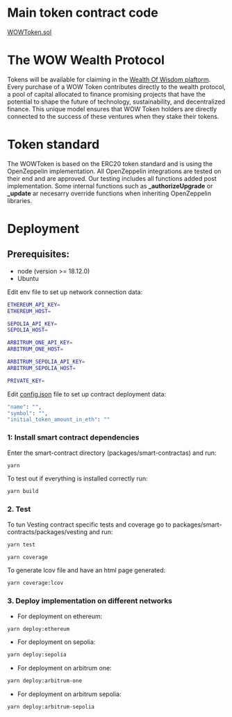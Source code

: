 # Main token contract code
[WOWToken.sol](packages/smart-contracts/packages/token/contracts/WOWToken.sol)

# The WOW Wealth Protocol
Tokens will be available for claiming in the [Wealth Of Wisdom plaftorm](https://wealthofwisdom.io/wow-token/). 
Every purchase of a WOW Token contributes directly to the wealth protocol, a pool of capital allocated to finance promising projects that have the potential to shape the future of technology, sustainability, and decentralized finance. This unique model ensures that WOW Token holders are directly connected to the success of these ventures when they stake their tokens.

# Token standard
The WOWToken is based on the ERC20 token standard and is using the OpenZeppelin implementation. All OpenZeppelin integrations are tested on their end and are approved. Our testing includes all functions added post implementation. Some internal functions such as **_authorizeUpgrade** or **_update** ar necesarry override functions when inheriting OpenZeppelin libraries.

# Deployment
## Prerequisites:
- node  (version >= 18.12.0)
- Ubuntu

Edit env file to set up network connection data:
```bash
ETHEREUM_API_KEY=
ETHEREUM_HOST=

SEPOLIA_API_KEY=
SEPOLIA_HOST=

ARBITRUM_ONE_API_KEY=
ARBITRUM_ONE_HOST=

ARBITRUM_SEPOLIA_API_KEY=
ARBITRUM_SEPOLIA_HOST=

PRIVATE_KEY=
```

Edit [config.json](packages/smart-contracts/packages/token/scripts/data/config.json) file to set up contract deployment data:

```bash
"name": "",
"symbol": "",
"initial_token_amount_in_eth": ""
```

### 1: Install smart contract dependencies
Enter the smart-contract directory (packages/smart-contractas) and run:
```bash
yarn
```
To test out if everything is installed correctly run:
```bash
yarn build
```

### 2. Test
To tun Vesting contract specific tests and coverage go to packages/smart-contracts/packages/vesting and run:
```bash
yarn test
```

```bash
yarn coverage
```

To generate lcov file and have an html page generated:
```bash
yarn coverage:lcov
```

### 3. Deploy implementation on different networks
- For deployment on ethereum:
```bash
yarn deploy:ethereum
```

- For deployment on sepolia:
```bash
yarn deploy:sepolia
```

- For deployment on arbitrum one:
```bash
yarn deploy:arbitrum-one
```

- For deployment on arbitrum sepolia:
```bash
yarn deploy:arbitrum-sepolia
```

